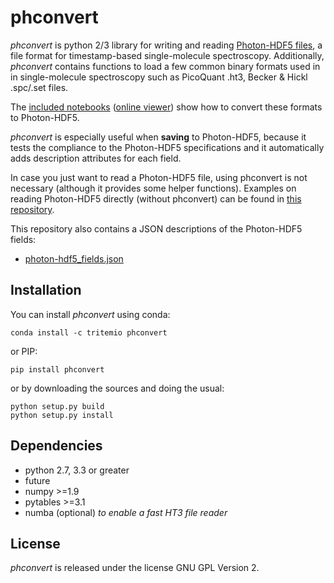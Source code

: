 # phconvert

*phconvert* is python 2/3 library for writing and reading
[Photon-HDF5 files](http://photon-hdf5.readthedocs.org/),
a file format for timestamp-based single-molecule spectroscopy.
Additionally, *phconvert* contains functions to load a few common binary formats
used in in single-molecule spectroscopy such as PicoQuant .ht3,
Becker & Hickl .spc/.set files.

The [included notebooks](https://github.com/Photon-HDF5/phconvert/tree/master/notebooks) ([online viewer](http://nbviewer.ipython.org/github/Photon-HDF5/phconvert/tree/master/notebooks/)) show how to convert these formats to Photon-HDF5.

*phconvert* is especially useful when **saving** to Photon-HDF5, because
it tests the compliance to the Photon-HDF5 specifications
and it automatically adds description attributes for each field.

In case you just want to read a Photon-HDF5 file, using phconvert is not
necessary (although it provides some helper functions).
Examples on reading Photon-HDF5 directly (without phconvert)
can be found in [this repository](https://github.com/Photon-HDF5/photon_hdf5_reading_examples).

This repository also contains a JSON descriptions of the Photon-HDF5 fields:

- [photon-hdf5_fields.json](https://github.com/Photon-HDF5/phconvert/blob/master/phconvert/specs/photon-hdf5_fields.json)

## Installation

You can install *phconvert* using conda:

    conda install -c tritemio phconvert

or PIP:

    pip install phconvert

or by downloading the sources and doing the usual:

    python setup.py build
    python setup.py install

## Dependencies

- python 2.7, 3.3 or greater
- future
- numpy >=1.9
- pytables >=3.1
- numba (optional) *to enable a fast HT3 file reader*

## License

*phconvert* is released under the license GNU GPL Version 2.

